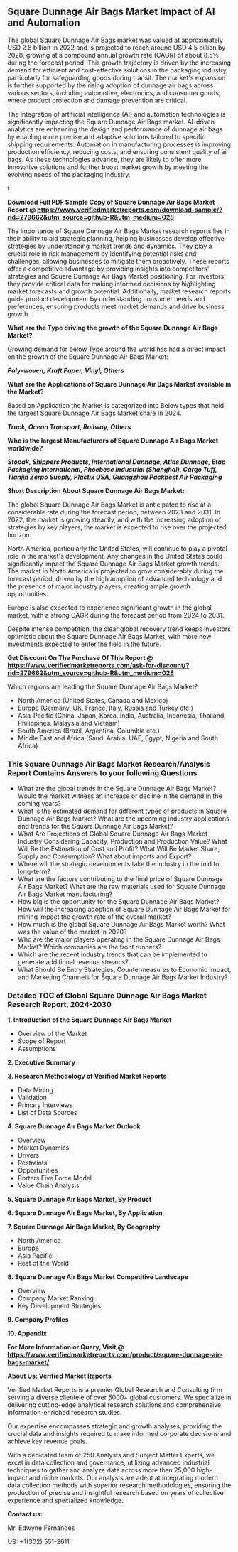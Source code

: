 <h2>Square Dunnage Air Bags Market Impact of AI and Automation</h2><p>The global Square Dunnage Air Bags market was valued at approximately USD 2.8 billion in 2022 and is projected to reach around USD 4.5 billion by 2028, growing at a compound annual growth rate (CAGR) of about 8.5% during the forecast period. This growth trajectory is driven by the increasing demand for efficient and cost-effective solutions in the packaging industry, particularly for safeguarding goods during transit. The market's expansion is further supported by the rising adoption of dunnage air bags across various sectors, including automotive, electronics, and consumer goods, where product protection and damage prevention are critical.</p><p>The integration of artificial intelligence (AI) and automation technologies is significantly impacting the Square Dunnage Air Bags market. AI-driven analytics are enhancing the design and performance of dunnage air bags by enabling more precise and adaptive solutions tailored to specific shipping requirements. Automation in manufacturing processes is improving production efficiency, reducing costs, and ensuring consistent quality of air bags. As these technologies advance, they are likely to offer more innovative solutions and further boost market growth by meeting the evolving needs of the packaging industry.</p>t</p><p id="" class=""><strong>Download Full PDF Sample Copy of Square Dunnage Air Bags Market Report @ <a href="https://www.verifiedmarketreports.com/download-sample/?rid=279662&utm_source=github-R&utm_medium=028" target="_blank">https://www.verifiedmarketreports.com/download-sample/?rid=279662&utm_source=github-R&utm_medium=028</a></strong></p><p>The importance of&nbsp;Square Dunnage Air Bags Market research reports lies in their ability to aid strategic planning, helping businesses develop effective strategies by understanding market trends and dynamics. They play a crucial role in risk management by identifying potential risks and challenges, allowing businesses to mitigate them proactively. These reports offer a competitive advantage by providing insights into competitors' strategies and Square Dunnage Air Bags Market positioning. For investors, they provide critical data for making informed decisions by highlighting market forecasts and growth potential. Additionally, market research reports guide product development by understanding consumer needs and preferences, ensuring products meet market demands and drive business growth.</p><p><strong>What are the&nbsp;Type driving the growth of the Square Dunnage Air Bags Market?</strong></p><p id="" class="">Growing demand for below Type around the world has had a direct impact on the growth of the Square Dunnage Air Bags Market:</p><em><strong>Poly-woven, Kraft Paper, Vinyl, Others</strong></em></p><strong>What are the&nbsp;Applications&nbsp;of Square Dunnage Air Bags Market available in the Market?</strong></p><p id="" class="">Based on Application the Market is categorized into Below types that held the largest Square Dunnage Air Bags Market share In 2024.</p><em><strong>Truck, Ocean Transport, Railway, Others</strong></em></p><strong>Who is the largest Manufacturers of Square Dunnage Air Bags Market worldwide?</strong></p><p><em><strong>Stopak, Shippers Products, International Dunnage, Atlas Dunnage, Etap Packaging International, Phoebese Industrial (Shanghai), Cargo Tuff, Tianjin Zerpo Supply, Plastix USA, Guangzhou Packbest Air Packaging</strong></em></p><p id="" class=""><strong>Short Description About Square Dunnage Air Bags Market:</strong></p><p>The global Square Dunnage Air Bags Market is anticipated to rise at a considerable rate during the forecast period, between 2023 and 2031. In 2022, the market is growing steadily, and with the increasing adoption of strategies by key players, the market is expected to rise over the projected horizon.</p><p>North America, particularly the United States, will continue to play a pivotal role in the market's development. Any changes in the United States could significantly impact the Square Dunnage Air Bags Market growth trends. The market in North America is projected to grow considerably during the forecast period, driven by the high adoption of advanced technology and the presence of major industry players, creating ample growth opportunities.</p><p>Europe is also expected to experience significant growth in the global market, with a strong CAGR during the forecast period from 2024 to 2031.</p><p>Despite intense competition, the clear global recovery trend keeps investors optimistic about the Square Dunnage Air Bags Market, with more new investments expected to enter the field in the future.</p><p id="" class=""><strong>Get Discount On The Purchase Of This Report @ <a href="https://www.verifiedmarketreports.com/ask-for-discount/?rid=279662&utm_source=github-R&utm_medium=028" target="_blank">https://www.verifiedmarketreports.com/ask-for-discount/?rid=279662&utm_source=github-R&utm_medium=028</a></strong></p>Which regions are leading the Square Dunnage Air Bags Market?</p><ul><li>North America (United States, Canada and Mexico)</li><li>Europe (Germany, UK, France, Italy, Russia and Turkey etc.)</li><li>Asia-Pacific (China, Japan, Korea, India, Australia, Indonesia, Thailand, Philippines, Malaysia and Vietnam)</li><li>South America (Brazil, Argentina, Columbia etc.)</li><li>Middle East and Africa (Saudi Arabia, UAE, Egypt, Nigeria and South Africa)</li></ul><h3 id="" class="">This Square Dunnage Air Bags Market Research/Analysis Report Contains Answers to your following Questions</h3><ul><li>What are the global trends in the Square Dunnage Air Bags Market? Would the market witness an increase or decline in the demand in the coming years?</li><li>What is the estimated demand for different types of products in Square Dunnage Air Bags Market? What are the upcoming industry applications and trends for the Square Dunnage Air Bags Market?</li><li>What Are Projections of Global Square Dunnage Air Bags Market Industry Considering Capacity, Production and Production Value? What Will Be the Estimation of Cost and Profit? What Will Be Market Share, Supply and Consumption? What about imports and Export?</li><li>Where will the strategic developments take the industry in the mid to long-term?</li><li>What are the factors contributing to the final price of Square Dunnage Air Bags Market? What are the raw materials used for Square Dunnage Air Bags Market manufacturing?</li><li>How big is the opportunity for the Square Dunnage Air Bags Market? How will the increasing adoption of Square Dunnage Air Bags Market for mining impact the growth rate of the overall market?</li><li>How much is the global Square Dunnage Air Bags Market worth? What was the value of the market In 2020?</li><li>Who are the major players operating in the Square Dunnage Air Bags Market? Which companies are the front runners?</li><li>Which are the recent industry trends that can be implemented to generate additional revenue streams?</li><li>What Should Be Entry Strategies, Countermeasures to Economic Impact, and Marketing Channels for Square Dunnage Air Bags Market Industry?</li></ul><h3 id="" class="">Detailed TOC of Global Square Dunnage Air Bags Market Research Report, 2024-2030</h3><p id="" class=""><strong>1. Introduction of the Square Dunnage Air Bags Market</strong></p><ul><li>Overview of the Market</li><li>Scope of Report</li><li>Assumptions</li></ul><p id="" class=""><strong>2. Executive Summary</strong></p><p id="" class=""><strong>3. Research Methodology of Verified Market Reports</strong></p><ul><li>Data Mining</li><li>Validation</li><li>Primary Interviews</li><li>List of Data Sources</li></ul><p id="" class=""><strong>4. Square Dunnage Air Bags Market Outlook</strong></p><ul><li>Overview</li><li>Market Dynamics</li><li>Drivers</li><li>Restraints</li><li>Opportunities</li><li>Porters Five Force Model</li><li>Value Chain Analysis</li></ul><p id="" class=""><strong>5. Square Dunnage Air Bags Market, By Product</strong></p><p id="" class=""><strong>6. Square Dunnage Air Bags Market, By Application</strong></p><p id="" class=""><strong>7. Square Dunnage Air Bags Market, By Geography</strong></p><ul><li>North America</li><li>Europe</li><li>Asia Pacific</li><li>Rest of the World</li></ul><p id="" class=""><strong>8. Square Dunnage Air Bags Market Competitive Landscape</strong></p><ul><li>Overview</li><li>Company Market Ranking</li><li>Key Development Strategies</li></ul><p id="" class=""><strong>9. Company Profiles</strong></p><p id="" class=""><strong>10. Appendix</strong></p><p id="" class=""><strong>For More Information or Query, Visit @ <a href="https://www.verifiedmarketreports.com/product/square-dunnage-air-bags-market/" target="_blank">https://www.verifiedmarketreports.com/product/square-dunnage-air-bags-market/</a></strong></p><p id="" class=""><strong>About Us: Verified Market Reports</strong></p><p id="" class="">Verified Market Reports is a premier Global Research and Consulting firm serving a diverse clientele of over 5000+ global customers. We specialize in delivering cutting-edge analytical research solutions and comprehensive information-enriched research studies.</p><p id="" class="">Our expertise encompasses strategic and growth analyses, providing the crucial data and insights required to make informed corporate decisions and achieve key revenue goals.</p><p id="" class="">With a dedicated team of 250 Analysts and Subject Matter Experts, we excel in data collection and governance, utilizing advanced industrial techniques to gather and analyze data across more than 25,000 high-impact and niche markets. Our analysts are adept at integrating modern data collection methods with superior research methodologies, ensuring the production of precise and insightful research based on years of collective experience and specialized knowledge.</p><p id="" class=""><strong>Contact us:</strong></p><p id="" class="">Mr. Edwyne Fernandes</p><p id="" class="">US: +1(302) 551-2611</p>